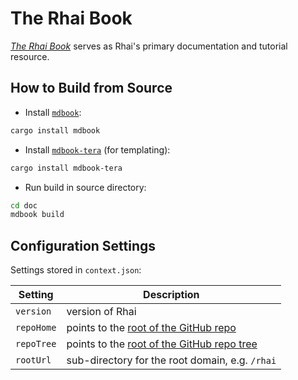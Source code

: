 The Rhai Book
=============

[_The Rhai Book_](https://rhaiscript.github.io/book) serves as Rhai's primary
documentation and tutorial resource.


How to Build from Source
------------------------

* Install [`mdbook`](https://github.com/rust-lang/mdBook):

```bash
cargo install mdbook
```

* Install [`mdbook-tera`](https://github.com/avitex/mdbook-tera) (for templating):

```bash
cargo install mdbook-tera
```

* Run build in source directory:

```bash
cd doc
mdbook build
```


Configuration Settings
----------------------

Settings stored in `context.json`:

| Setting    | Description                                                                                  |
| ---------- | -------------------------------------------------------------------------------------------- |
| `version`  | version of Rhai                                                                              |
| `repoHome` | points to the [root of the GitHub repo](https://github.com/rhaiscript/rhai/blob/master)      |
| `repoTree` | points to the [root of the GitHub repo tree](https://github.com/rhaiscript/rhai/tree/master) |
| `rootUrl`  | sub-directory for the root domain, e.g. `/rhai`                                              |
